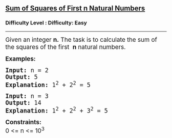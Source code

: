 <h2><a href="https://www.geeksforgeeks.org/problems/sum-of-squares-of-first-n-natural-numbers/1?page=2&sortBy=accuracy">Sum of Squares of First n Natural Numbers</a></h2><h3>Difficulty Level : Difficulty: Easy</h3><hr><div class="problems_problem_content__Xm_eO"><p><span style="font-size: 14pt;">Given an integer <strong>n.</strong> The task is to calculate the sum of the squares of the first &nbsp;<strong>n</strong> natural numbers.</span></p>
<p><strong><span style="font-size: 14pt;">Examples:</span></strong></p>
<pre><strong><span style="font-size: 14pt;">Input:&nbsp;</span></strong><span style="font-size: 14pt;">n = 2<br><strong>Output:&nbsp;</strong>5<br><strong>Explanation:</strong> 1<sup>2</sup> + 2<sup>2</sup> = 5</span></pre>
<pre><strong><span style="font-size: 14pt;">Input:&nbsp;</span></strong><span style="font-size: 14pt;">n = 3<br><strong>Output: </strong>14<br><strong>Explanation:</strong> 1<sup>2</sup> + 2<sup>2</sup> + 3<sup>2</sup> = 5</span></pre>
<p><span style="font-size: 14pt;"><strong>Constraints:</strong><br>0 &lt;= n &lt;= 10<sup>3</sup></span></p></div>